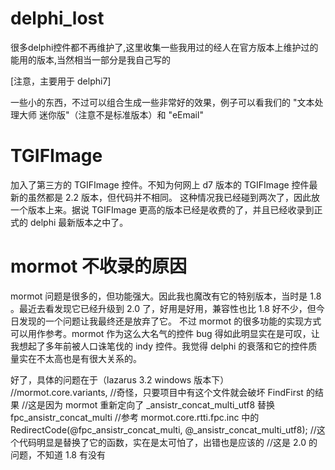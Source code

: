 # delphi_lost
很多delphi控件都不再维护了,这里收集一些我用过的经人在官方版本上维护过的能用的版本,当然相当一部分是我自己写的

[注意，主要用于 delphi7]

一些小的东西，不过可以组合生成一些非常好的效果，例子可以看我们的 "文本处理大师 迷你版"（注意不是标准版本）和 "eEmail"


# TGIFImage

加入了第三方的 TGIFImage 控件。不知为何网上 d7 版本的 TGIFImage 控件最新的虽然都是 2.2 版本，但代码并不相同。
这种情况我已经碰到两次了，因此放一个版本上来。据说 TGIFImage 更高的版本已经是收费的了，并且已经收录到正式的 delphi 最新版本之中了。

# mormot 不收录的原因

mormot 问题是很多的，但功能强大。因此我也魔改有它的特别版本，当时是 1.8 。最近去看发现它已经升级到 2.0 了，好用是好用，兼容性也比 1.8 好不少，但今日发现的一个问题让我最终还是放弃了它。
不过 mormot 的很多功能的实现方式可以用作参考。mormot 作为这么大名气的控件 bug 得如此明显实在是可叹，让我想起了多年前被人口诛笔伐的 indy 控件。我觉得 delphi 的衰落和它的控件质量实在不太高也是有很大关系的。

好了，具体的问题在于（lazarus 3.2 windows 版本下）
//mormot.core.variants,  //奇怪，只要项目中有这个文件就会破坏 FindFirst 的结果  //这是因为 mormot 重新定向了 _ansistr_concat_multi_utf8 替换 fpc_ansistr_concat_multi
  //参考 mormot.core.rtti.fpc.inc 中的 RedirectCode(@fpc_ansistr_concat_multi, @_ansistr_concat_multi_utf8);
  //这个代码明显是替换了它的函数，实在是太可怕了，出错也是应该的 //这是 2.0 的问题，不知道 1.8 有没有 



